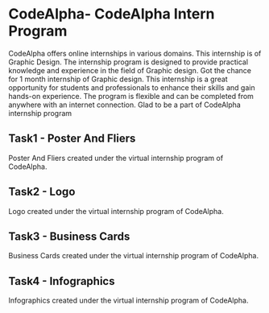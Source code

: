 # CodeAlpha-  CodeAlpha Intern Program
CodeAlpha offers online internships in various domains. This internship is of Graphic Design. The internship program is designed to provide practical knowledge and experience in the field of Graphic design. Got the chance for 1 month internship of Graphic design. This internship is a great opportunity for students and professionals to enhance their skills and gain hands-on experience. The program is flexible and can be completed from anywhere with an internet connection. Glad to be a part of CodeAlpha internship program


## Task1 - Poster And Fliers
Poster And Fliers created under the virtual internship program of CodeAlpha.

## Task2 - Logo
Logo created under the virtual internship program of CodeAlpha. 

## Task3 - Business Cards
Business Cards created under the virtual internship program of CodeAlpha. 

## Task4 - Infographics
Infographics created under the virtual internship program of CodeAlpha.
